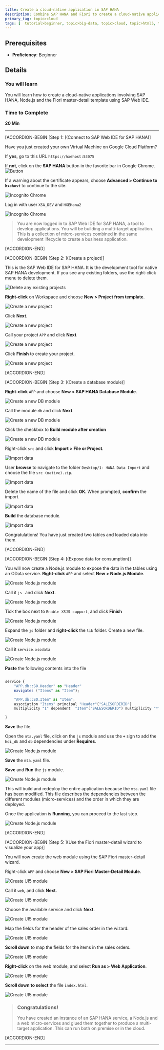 ```yaml
---
title: Create a cloud-native application in SAP HANA
description: Combine SAP HANA and Fiori to create a cloud-native application using a micro-services approach.
primary_tag: topic>cloud
tags: [  tutorial>beginner, topic>big-data, topic>cloud, topic>html5, topic>odata, topic>sapui5, products>sap-hana ]
---
```


## Prerequisites  
 - **Proficiency:** Beginner

## Details
### You will learn  
You will learn how to create a cloud-native applications involving SAP HANA, Node.js and the Fiori master-detail template using SAP Web IDE.

### Time to Complete
**20 Min**

---

[ACCORDION-BEGIN [Step 1: ](Connect to SAP Web IDE for SAP HANA)]

Have you just created your own Virtual Machine on Google Cloud Platform?

If **yes**, go to this URL `https://hxehost:53075`

If **not**, click on the **SAP HANA** button in the favorite bar in Google Chrome. ![Button](button.png)

If a warning about the certificate appears, choose **Advanced > Continue to `hxehost`** to continue to the site.

![Incognito Chrome](chrome2.png)

Log in with user `XSA_DEV` and `HXEHana2`

![Incognito Chrome](password.png)

> You are now logged in to SAP Web IDE for SAP HANA, a tool to develop applications. You will be building a multi-target application. This is a collection of micro-services combined in the same development lifecycle to create a business application.

[ACCORDION-END]


[ACCORDION-BEGIN [Step 2: ](Create a project)]

This is the SAP Web IDE for SAP HANA. It is the development tool for native SAP HANA development.
If you see any existing folders, use the right-click menu to delete them.

![Delete any existing projects](3.png)

**Right-click** on Workspace and choose **New > Project from template**.

![Create a new project](4.png)

Click **Next**.

![Create a new project](5.png)

Call your project `APP` and click **Next**.

![Create a new project](6.png)

Click **Finish** to create your project.

![Create a new project](7.png)

[ACCORDION-END]

[ACCORDION-BEGIN [Step 3: ](Create a database module)]

**Right-click** `APP` and choose **New > SAP HANA Database Module**.

![Create a new DB module](8.png)

Call the module `db` and click **Next**.

![Create a new DB module](9.png)

Click the checkbox to **Build module after creation**

![Create a new DB module](db.png)

Right-click `src` and click **Import > File or Project**.

![Import data](import.png)

User **browse** to navigate to the folder `Desktop/1- HANA Data Import` and choose the file `src (native).zip`.

![Import data](11.png)

Delete the name of the file and click **OK**. When prompted, **confirm** the import.

![Import data](12.png)

**Build** the database module.

![Import data](13.png)

Congratulations! You have just created two tables and loaded data into them.

[ACCORDION-END]

[ACCORDION-BEGIN [Step 4: ](Expose data for consumption)]

You will now create a Node.js module to expose the data in the tables using an OData service.
**Right-click** `APP` and select **New > Node.js Module**.

![Create Node.js module](14.png)

Call it `js ` and click **Next**.

![Create Node.js module](15.png)

Tick the box next to `Enable XSJS support`, and click **Finish**

![Create Node.js module](16.png)

Expand the `js` folder and **right-click** the `lib` folder. Create a new file.

![Create Node.js module](17.png)

Call it `service.xsodata`

![Create Node.js module](18.png)

**Paste** the following contents into the file

```javascript

service {
	"APP.db::SO.Header" as "Header"
	navigates ("Items" as "Item");

	"APP.db::SO.Item" as "Item";
	association "Items" principal "Header"("SALESORDERID")
	multiplicity "1" dependent  "Item"("SALESORDERID") multiplicity "*";

}
```
**Save**  the file.

Open the `mta.yaml` file, click on the `js` module and use the **`+`** sign to add the `hdi_db` and `db` dependencies under **Requires**.

![Create Node.js module](yaml.png)

**Save** the `mta.yaml` file.

**Save** and **Run** the `js` module.

![Create Node.js module](21.png)

This will build and redeploy the entire application because the `mta.yaml` file has been modified. This file describes the dependencies between the different modules (micro-services) and the order in which they are deployed.

Once the application is **Running**, you can proceed to the last step.

![Create Node.js module](running.png)

[ACCORDION-END]

[ACCORDION-BEGIN [Step 5: ](Use the Fiori master-detail wizard to visualize your app)]

You will now create the web module using the SAP Fiori master-detail wizard.

Right-click `APP` and choose **New > SAP Fiori Master-Detail Module**.

![Create UI5 module](23.png)

Call it `web`, and click **Next**.

![Create UI5 module](24.png)

Choose the available service and click **Next**.

![Create UI5 module](25.png)

Map the fields for the header of the sales order in the wizard.

![Create UI5 module](26.png)

**Scroll down** to map the fields for the items in the sales orders.

![Create UI5 module](27.png)

**Right-click** on the web module, and select **Run as > Web Application**.

![Create UI5 module](run.png)

**Scroll down to select** the file `index.html`.

![Create UI5 module](28.png)


> ### **Congratulations!**
>You have created an instance of an SAP HANA service, a Node.js and a web micro-services and glued them together to produce a multi-target application. This can run both on premise or in the cloud.
>&nbsp;


[ACCORDION-END]

---
